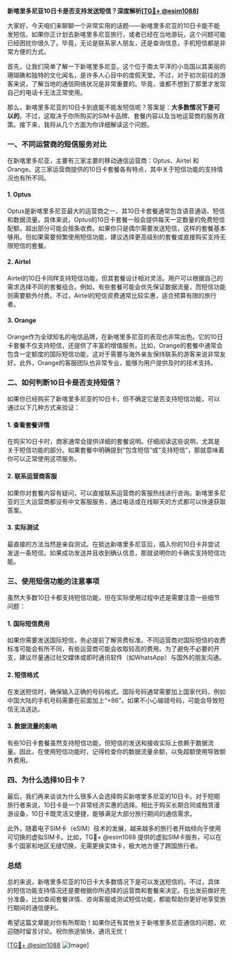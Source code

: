 **新喀里多尼亚10日卡是否支持发送短信？深度解析[[TG💪+ @esim1088](https://t.me/s/esim1088)]**

大家好，今天咱们来聊聊一个非常实用的话题——新喀里多尼亚的10日卡能不能发短信。如果你正计划去新喀里多尼亚旅行，或者已经在当地游玩，这个问题可能已经困扰你很久了。毕竟，无论是联系家人朋友，还是查询信息，手机短信都是非常方便的方式。

首先，让我们简单了解一下新喀里多尼亚。这个位于南太平洋的小岛国以其美丽的珊瑚礁和独特的文化闻名，是许多人心目中的度假天堂。不过，对于初次前往的游客来说，了解当地的通信网络状况是非常重要的。毕竟，谁都不想到了那里才发现自己的电话卡无法正常使用。

那么，新喀里多尼亚的10日卡到底能不能发短信呢？答案是：**大多数情况下是可以的**。不过，这取决于你所购买的SIM卡品牌、套餐内容以及当地运营商的服务政策。接下来，我将从几个方面为你详细解读这个问题。

### **一、不同运营商的短信服务对比**

在新喀里多尼亚，主要有三家主要的移动通信运营商：Optus、Airtel 和 Orange。这三家运营商提供的10日卡套餐各有特点，其中关于短信功能的支持情况也有所不同。

#### **1. Optus**
Optus是新喀里多尼亚最大的运营商之一，其10日卡套餐通常包含语音通话、短信和数据流量。具体来说，Optus的10日卡套餐一般会提供每天一定数量的免费短信配额，超出部分可能会按条收费。如果你只是偶尔需要发送短信，这样的套餐基本够用。但如果需要频繁使用短信功能，建议选择更高级别的套餐或直接购买支持无限短信的套餐。

#### **2. Airtel**
Airtel的10日卡同样支持短信功能，但其套餐设计相对灵活。用户可以根据自己的需求选择不同的套餐组合。例如，有些套餐可能会优先保证数据流量，而短信功能则需要额外付费。不过，Airtel的短信资费通常比较实惠，适合预算有限的旅行者。

#### **3. Orange**
Orange作为全球知名的电信品牌，在新喀里多尼亚的表现也非常出色。它的10日卡套餐不仅支持短信，还提供了丰富的增值服务。比如，Orange的套餐中通常会包含一定额度的国际短信功能，这对于需要与海外亲友保持联系的游客来说非常友好。此外，Orange的客服团队也非常专业，能够为用户提供及时的技术支持。

### **二、如何判断10日卡是否支持短信？**

如果你已经购买了新喀里多尼亚的10日卡，但不确定它是否支持短信功能，可以通过以下几种方式来验证：

#### **1. 查看套餐详情**
在购买10日卡时，商家通常会提供详细的套餐说明。仔细阅读这些说明，尤其是关于短信功能的部分。如果套餐中明确提到“包含短信”或“支持短信”，那就意味着你可以正常使用这项服务。

#### **2. 联系运营商客服**
如果你对套餐内容有疑问，可以直接联系运营商的客服热线进行咨询。新喀里多尼亚的三大运营商都设有中文客服服务，通过电话或在线聊天的方式都可以快速获取答案。

#### **3. 实际测试**
最直接的方法当然是亲自测试。在抵达新喀里多尼亚后，插入你的10日卡并尝试发送一条短信。如果成功发送并且收到确认信息，那就说明你的卡确实支持短信功能。

### **三、使用短信功能的注意事项**

虽然大多数10日卡都支持短信功能，但在实际使用过程中还是需要注意一些细节问题：

#### **1. 国际短信费用**
如果你需要发送国际短信，务必提前了解资费标准。不同运营商对国际短信的收费标准可能会有所不同，有些运营商可能会收取较高的费用。为了避免不必要的开支，建议尽量通过社交媒体或即时通讯软件（如WhatsApp）与国外的朋友沟通。

#### **2. 短信格式**
在发送短信时，确保输入正确的号码格式。国际号码通常需要加上国家代码，例如中国大陆的手机号码需要在前面加上“+86”。如果不小心输错号码，可能会导致短信无法送达。

#### **3. 数据流量的影响**
有些10日卡套餐虽然支持短信功能，但短信的发送和接收实际上依赖于数据流量。因此，在使用短信功能时，记得检查你的数据流量余额，以免超额使用导致额外费用。

### **四、为什么选择10日卡？**

最后，我们再来谈谈为什么很多人会选择购买新喀里多尼亚的10日卡。对于短期旅行者来说，10日卡是一个非常经济实惠的选择。相比于购买长期合同或租赁漫游设备，10日卡既灵活又便捷，能够满足大部分旅行期间的通信需求。

此外，随着电子SIM卡（eSIM）技术的发展，越来越多的旅行者开始倾向于使用可切换的虚拟SIM卡。比如，TG💪+ @esim1088 提供的虚拟SIM卡服务，可以在多个国家和地区无缝切换，无需更换实体卡，极大地方便了跨国旅行者。

### **总结**

总的来说，新喀里多尼亚的10日卡大多数情况下是可以发送短信的。不过，具体的短信功能支持情况还是要根据你所选择的运营商和套餐来决定。在出发前做好充分准备，比如查阅套餐详情、咨询客服或测试短信功能，都能帮助你更好地享受旅行期间的通信便利。

希望这篇文章能对你有所帮助！如果你还有其他关于新喀里多尼亚通信的问题，欢迎随时留言讨论。祝你旅途愉快，通讯无忧！

[[TG💪+ @esim1088](https://t.me/s/esim1088) ![Image](https://i.postimg.cc/4NQfJmqS/Snipaste-2025-05-13-00-14-12.png)]